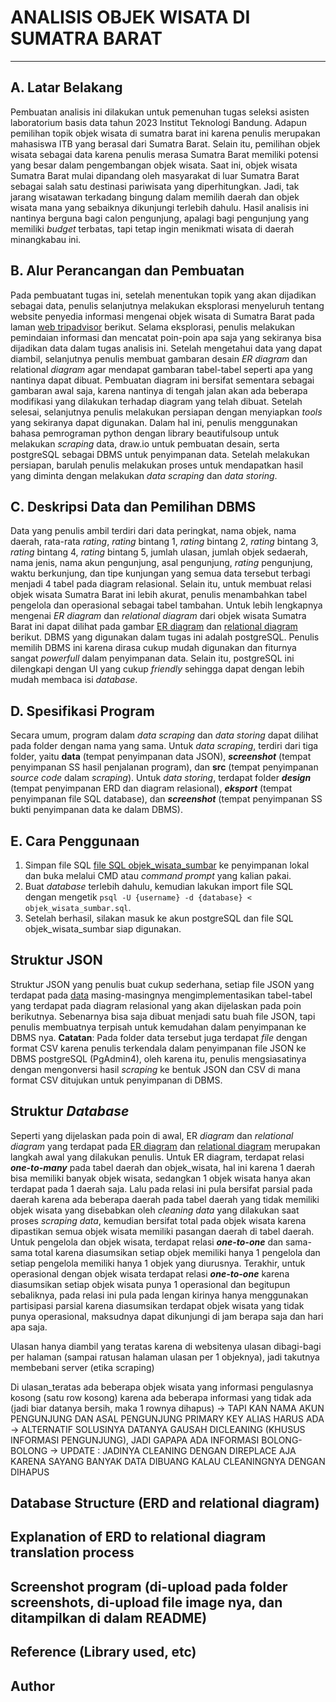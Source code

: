 # ANALISIS OBJEK WISATA DI SUMATRA BARAT
---

## A. Latar Belakang
Pembuatan analisis ini dilakukan untuk pemenuhan tugas seleksi asisten laboratorium basis data tahun 2023 Institut Teknologi Bandung. Adapun pemilihan topik objek wisata di sumatra barat ini karena penulis merupakan mahasiswa ITB yang berasal dari Sumatra Barat. Selain itu, pemilihan objek wisata sebagai data karena penulis merasa Sumatra Barat memiliki potensi yang besar dalam pengembangan objek wisata. Saat ini, objek wisata Sumatra Barat mulai dipandang oleh masyarakat di luar Sumatra Barat sebagai salah satu destinasi pariwisata yang diperhitungkan. Jadi, tak jarang wisatawan terkadang bingung dalam memilih daerah dan objek wisata mana yang sebaiknya dikunjungi terlebih dahulu. Hasil analisis ini nantinya berguna bagi calon pengunjung, apalagi bagi pengunjung yang memiliki *budget* terbatas, tapi tetap ingin menikmati wisata di daerah minangkabau ini.

## B. Alur Perancangan dan Pembuatan
Pada pembuatant tugas ini, setelah menentukan topik yang akan dijadikan sebagai data, penulis selanjutnya melakukan eksplorasi menyeluruh tentang website penyedia informasi mengenai objek wisata di Sumatra Barat pada laman [web tripadvisor](https://www.tripadvisor.co.id/Attractions-g2301784-Activities-West_Sumatra_Sumatra.html) berikut. Selama eksplorasi, penulis melakukan pemindaian informasi dan mencatat poin-poin apa saja yang sekiranya bisa dijadikan data dalam tugas analisis ini. Setelah mengetahui data yang dapat diambil, selanjutnya penulis membuat gambaran desain *ER diagram* dan relational *diagram* agar mendapat gambaran tabel-tabel seperti apa yang nantinya dapat dibuat. Pembuatan diagram ini bersifat sementara sebagai gambaran awal saja, karena nantinya di tengah jalan akan ada beberapa modifikasi yang dilakukan terhadap diagram yang telah dibuat. Setelah selesai, selanjutnya penulis melakukan persiapan dengan menyiapkan *tools* yang sekiranya dapat digunakan. Dalam hal ini, penulis menggunakan bahasa pemrograman python dengan library beautifulsoup untuk melakukan *scraping* data, draw.io untuk pembuatan desain, serta postgreSQL sebagai DBMS untuk penyimpanan data. Setelah melakukan persiapan, barulah penulis melakukan proses untuk mendapatkan hasil yang diminta dengan melakukan *data scraping* dan *data storing*.

## C. Deskripsi Data dan Pemilihan DBMS
Data yang penulis ambil terdiri dari data peringkat, nama objek, nama daerah, rata-rata *rating*, *rating* bintang 1, *rating* bintang 2, *rating* bintang 3, *rating* bintang 4, *rating* bintang 5, jumlah ulasan, jumlah objek sedaerah, nama jenis, nama akun pengunjung, asal pengunjung, *rating* pengunjung, waktu berkunjung, dan tipe kunjungan yang semua data tersebut terbagi menjadi 4 tabel pada diagram relasional. Selain itu, untuk membuat relasi objek wisata Sumatra Barat ini lebih akurat, penulis menambahkan tabel pengelola dan operasional sebagai tabel tambahan. Untuk lebih lengkapnya mengenai *ER diagram* dan *relational diagram* dari objek wisata Sumatra Barat ini dapat dilihat pada gambar [ER diagram](https://github.com/ReyhanPA/Seleksi-2023-Tugas-1/blob/main/Data%20Storing/design/ER%20Diagram.png) dan [relational diagram](https://github.com/ReyhanPA/Seleksi-2023-Tugas-1/blob/main/Data%20Storing/design/Relational%20Diagram.png) berikut. DBMS yang digunakan dalam tugas ini adalah postgreSQL. Penulis memilih DBMS ini karena dirasa cukup mudah digunakan dan fiturnya sangat *powerfull* dalam penyimpanan data. Selain itu, postgreSQL ini dilengkapi dengan UI yang cukup *friendly* sehingga dapat dengan lebih mudah membaca isi *database*.

## D. Spesifikasi Program
Secara umum, program dalam *data scraping* dan *data storing* dapat dilihat pada folder dengan nama yang sama. Untuk *data scraping*, terdiri dari tiga folder, yaitu **data** (tempat penyimpanan data JSON), ***screenshot*** (tempat penyimpanan SS hasil penjalanan program), dan **src** (tempat penyimpanan *source code* dalam *scraping*). Untuk *data storing*, terdapat folder ***design*** (tempat penyimpanan ERD dan diagram relasional), ***eksport*** (tempat penyimpanan file SQL database), dan ***screenshot*** (tempat penyimpanan SS bukti penyimpanan data ke dalam DBMS).

## E. Cara Penggunaan
1. Simpan file SQL [file SQL objek_wisata_sumbar](https://github.com/ReyhanPA/Seleksi-2023-Tugas-1/tree/main/Data%20Storing/export) ke penyimpanan lokal dan buka melalui CMD atau *command prompt* yang kalian pakai.
2. Buat *database* terlebih dahulu, kemudian lakukan import file SQL dengan mengetik `psql -U {username} -d {database} < objek_wisata_sumbar.sql`.
3. Setelah berhasil, silakan masuk ke akun postgreSQL dan file SQL objek_wisata_sumbar siap digunakan.

## Struktur JSON
Struktur JSON yang penulis buat cukup sederhana, setiap file JSON yang terdapat pada [data](https://github.com/ReyhanPA/Seleksi-2023-Tugas-1/tree/main/Data%20Scraping/data) masing-masingnya mengimplementasikan tabel-tabel yang terdapat pada diagram relasional yang akan dijelaskan pada poin berikutnya. Sebenarnya bisa saja dibuat menjadi satu buah file JSON, tapi penulis membuatnya terpisah untuk kemudahan dalam penyimpanan ke DBMS nya. **Catatan**: Pada folder data tersebut juga terdapat *file* dengan format CSV karena penulis terkendala dalam penyimpanan file JSON ke DBMS postgreSQL (PgAdmin4), oleh karena itu, penulis mengsiasatinya dengan mengonversi hasil *scraping* ke bentuk JSON dan CSV di mana format CSV ditujukan untuk penyimpanan di DBMS.

## Struktur *Database*
Seperti yang dijelaskan pada poin di awal, ER *diagram* dan *relational diagram* yang terdapat pada [ER diagram](https://github.com/ReyhanPA/Seleksi-2023-Tugas-1/blob/main/Data%20Storing/design/ER%20Diagram.png) dan [relational diagram](https://github.com/ReyhanPA/Seleksi-2023-Tugas-1/blob/main/Data%20Storing/design/Relational%20Diagram.png) merupakan langkah awal yang dilakukan penulis. Untuk ER diagram, terdapat relasi ***one-to-many*** pada tabel daerah dan objek_wisata, hal ini karena 1 daerah bisa memiliki banyak objek wisata, sedangkan 1 objek wisata hanya akan terdapat pada 1 daerah saja. Lalu pada relasi ini pula bersifat parsial pada daerah karena ada beberapa daerah pada tabel daerah yang tidak memiliki objek wisata yang disebabkan oleh *cleaning data* yang dilakukan saat proses *scraping data*, kemudian bersifat total pada objek wisata karena dipastikan semua objek wisata memiliki pasangan daerah di tabel daerah. Untuk pengelola dan objek wisata, terdapat relasi ***one-to-one*** dan sama-sama total karena diasumsikan setiap objek memiliki hanya 1 pengelola dan setiap pengelola memiliki hanya 1 objek yang diurusnya. Terakhir, untuk operasional dengan objek wisata terdapat relasi ***one-to-one*** karena diasumsikan setiap objek wisata punya 1 operasional dan begitupun sebaliknya, pada relasi ini pula pada lengan kirinya hanya menggunakan partisipasi parsial karena diasumsikan terdapat objek wisata yang tidak punya operasional, maksudnya dapat dikunjungi di jam berapa saja dan hari apa saja.

Ulasan hanya diambil yang teratas karena di websitenya ulasan dibagi-bagi per halaman (sampai ratusan halaman ulasan per 1 objeknya), jadi takutnya membebani server (etika scraping)

Di ulasan_teratas ada beberapa objek wisata yang informasi pengulasnya kosong (satu row kosong) karena ada beberapa informasi yang tidak ada (jadi biar datanya bersih, maka 1 rownya dihapus) -> TAPI KAN NAMA AKUN PENGUNJUNG DAN ASAL PENGUNJUNG PRIMARY KEY ALIAS HARUS ADA -> ALTERNATIF SOLUSINYA DATANYA GAUSAH DICLEANING (KHUSUS INFORMASI PENGUNJUNG), JADI GAPAPA ADA INFORMASI BOLONG-BOLONG -> UPDATE : JADINYA CLEANING DENGAN DIREPLACE AJA KARENA SAYANG BANYAK DATA DIBUANG KALAU CLEANINGNYA DENGAN DIHAPUS

## Database Structure (ERD and relational diagram)
## Explanation of ERD to relational diagram translation process
## Screenshot program (di-upload pada folder screenshots, di-upload file image nya, dan ditampilkan di dalam README)
## Reference (Library used, etc)
## Author